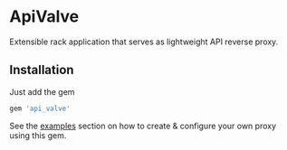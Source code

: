 # ApiValve

Extensible rack application that serves as lightweight API reverse proxy.

## Installation

Just add the gem

```ruby
gem 'api_valve'
```

See the [examples](https://github.com/mkon/api_valve/tree/master/examples) section on how to
create & configure your own proxy using this gem.
